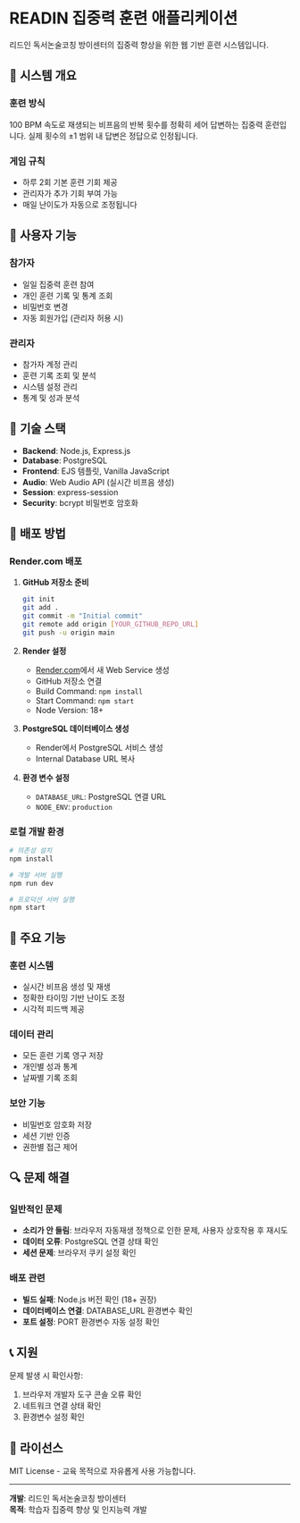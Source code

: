 # READIN 집중력 훈련 애플리케이션

리드인 독서논술코칭 방이센터의 집중력 향상을 위한 웹 기반 훈련 시스템입니다.

## 🎯 시스템 개요

### 훈련 방식
100 BPM 속도로 재생되는 비프음의 반복 횟수를 정확히 세어 답변하는 집중력 훈련입니다. 실제 횟수의 ±1 범위 내 답변은 정답으로 인정됩니다.

### 게임 규칙
- 하루 2회 기본 훈련 기회 제공
- 관리자가 추가 기회 부여 가능
- 매일 난이도가 자동으로 조정됩니다

## 👥 사용자 기능

### 참가자
- 일일 집중력 훈련 참여
- 개인 훈련 기록 및 통계 조회
- 비밀번호 변경
- 자동 회원가입 (관리자 허용 시)

### 관리자
- 참가자 계정 관리
- 훈련 기록 조회 및 분석
- 시스템 설정 관리
- 통계 및 성과 분석

## 🔧 기술 스택

- **Backend**: Node.js, Express.js
- **Database**: PostgreSQL
- **Frontend**: EJS 템플릿, Vanilla JavaScript
- **Audio**: Web Audio API (실시간 비프음 생성)
- **Session**: express-session
- **Security**: bcrypt 비밀번호 암호화

## 🚀 배포 방법

### Render.com 배포

1. **GitHub 저장소 준비**
   ```bash
   git init
   git add .
   git commit -m "Initial commit"
   git remote add origin [YOUR_GITHUB_REPO_URL]
   git push -u origin main
   ```

2. **Render 설정**
   - [Render.com](https://render.com)에서 새 Web Service 생성
   - GitHub 저장소 연결
   - Build Command: `npm install`
   - Start Command: `npm start`
   - Node Version: 18+

3. **PostgreSQL 데이터베이스 생성**
   - Render에서 PostgreSQL 서비스 생성
   - Internal Database URL 복사

4. **환경 변수 설정**
   - `DATABASE_URL`: PostgreSQL 연결 URL
   - `NODE_ENV`: `production`

### 로컬 개발 환경

```bash
# 의존성 설치
npm install

# 개발 서버 실행
npm run dev

# 프로덕션 서버 실행
npm start
```

## 📱 주요 기능

### 훈련 시스템
- 실시간 비프음 생성 및 재생
- 정확한 타이밍 기반 난이도 조정
- 시각적 피드백 제공

### 데이터 관리
- 모든 훈련 기록 영구 저장
- 개인별 성과 통계
- 날짜별 기록 조회

### 보안 기능
- 비밀번호 암호화 저장
- 세션 기반 인증
- 권한별 접근 제어

## 🔍 문제 해결

### 일반적인 문제
- **소리가 안 들림**: 브라우저 자동재생 정책으로 인한 문제, 사용자 상호작용 후 재시도
- **데이터 오류**: PostgreSQL 연결 상태 확인
- **세션 문제**: 브라우저 쿠키 설정 확인

### 배포 관련
- **빌드 실패**: Node.js 버전 확인 (18+ 권장)
- **데이터베이스 연결**: DATABASE_URL 환경변수 확인
- **포트 설정**: PORT 환경변수 자동 설정 확인

## 📞 지원

문제 발생 시 확인사항:
1. 브라우저 개발자 도구 콘솔 오류 확인
2. 네트워크 연결 상태 확인
3. 환경변수 설정 확인

## 📄 라이선스

MIT License - 교육 목적으로 자유롭게 사용 가능합니다.

---

**개발**: 리드인 독서논술코칭 방이센터  
**목적**: 학습자 집중력 향상 및 인지능력 개발
